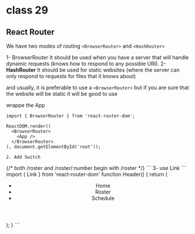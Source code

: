 # class 29
## React Router
We have two modes of routing ``<BrowserRouter>`` and ``<HashRouter>`` 

1- BrowserRouter It should be used when you have a server that will handle dynamic requests (knows how to respond to any possible URI). 
2- **HashRouter** It should be used for static websites (where the server can only respond to requests for files that it knows about)

and usually, it is preferable to use a ``<BrowserRouter>`` but if you are sure that the website will be static it will be good to use <HashRouter>

wrappe the App
```
import { BrowserRouter } from 'react-router-dom';

ReactDOM.render((
  <BrowserRouter>
    <App />
  </BrowserRouter>
), document.getElementById('root'));

2. Add Switch
```
<Switch>
  <Route exact path='/' component={Home}/>
  {/* both /roster and /roster/:number begin with /roster */}
  <Route path='/roster' component={Roster}/>
  <Route path='/schedule' component={Schedule}/>
</Switch>
```
3- use Link
```
import { Link } from 'react-router-dom'
function Header() {
  return (
    <header>
      <nav>
        <ul>
          <li><Link to='/'>Home</Link></li>
          <li><Link to='/roster'>Roster</Link></li>
          <li><Link to='/schedule'>Schedule</Link></li>
        </ul>
      </nav>
    </header>
  );
}
```